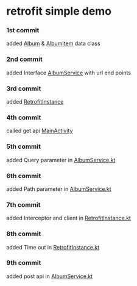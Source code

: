 # retrofit simple demo

### 1st commit
added [Album](app/src/main/java/com/example/myandroiddemos/model/Album.kt) & [AlbumItem](app/src/main/java/com/example/myandroiddemos/model/AlbumItem.kt) data class 

### 2nd commit
added Interface [AlbumService](app/src/main/java/com/example/myandroiddemos/retrofit/AlbumService.kt) with url end points

### 3rd commit
added [RetrofitInstance](app/src/main/java/com/example/myandroiddemos/retrofit/RetrofitInstance.kt)

### 4th commit
called get api [MainActivity](app/src/main/java/com/example/myandroiddemos/MainActivity.kt)

### 5th commit
added Query parameter in [AlbumService.kt](app/src/main/java/com/example/myandroiddemos/retrofit/AlbumService.kt)

### 6th commit
added Path parameter in [AlbumService.kt](app/src/main/java/com/example/myandroiddemos/retrofit/AlbumService.kt)

### 7th commit
added Interceptor and client in [RetrofitInstance.kt](app/src/main/java/com/example/myandroiddemos/retrofit/RetrofitInstance.kt)

### 8th commit
added Time out in [RetrofitInstance.kt](app/src/main/java/com/example/myandroiddemos/retrofit/RetrofitInstance.kt)

### 9th commit
added post api in [AlbumService.kt](app/src/main/java/com/example/myandroiddemos/retrofit/AlbumService.kt)